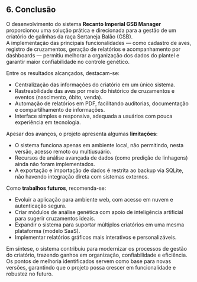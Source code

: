 ## 6. Conclusão

O desenvolvimento do sistema **Recanto Imperial GSB Manager** proporcionou uma solução prática e direcionada para a gestão de um criatório de galinhas da raça Sertaneja Balão (GSB).  
A implementação das principais funcionalidades — como cadastro de aves, registro de cruzamentos, geração de relatórios e acompanhamento por dashboards — permitiu melhorar a organização dos dados do plantel e garantir maior confiabilidade no controle genético.

Entre os resultados alcançados, destacam-se:
- Centralização das informações do criatório em um único sistema.  
- Rastreabilidade das aves por meio do histórico de cruzamentos e eventos (nascimento, óbito, venda).  
- Automação de relatórios em PDF, facilitando auditorias, documentação e compartilhamento de informações.  
- Interface simples e responsiva, adequada a usuários com pouca experiência em tecnologia.  

Apesar dos avanços, o projeto apresenta algumas **limitações**:  
- O sistema funciona apenas em ambiente local, não permitindo, nesta versão, acesso remoto ou multiusuário.  
- Recursos de análise avançada de dados (como predição de linhagens) ainda não foram implementados.  
- A exportação e importação de dados é restrita ao backup via SQLite, não havendo integração direta com sistemas externos.  

Como **trabalhos futuros**, recomenda-se:  
- Evoluir a aplicação para ambiente web, com acesso em nuvem e autenticação segura.  
- Criar módulos de análise genética com apoio de inteligência artificial para sugerir cruzamentos ideais.  
- Expandir o sistema para suportar múltiplos criatórios em uma mesma plataforma (modelo SaaS).  
- Implementar relatórios gráficos mais interativos e personalizáveis.  

Em síntese, o sistema contribuiu para modernizar os processos de gestão do criatório, trazendo ganhos em organização, confiabilidade e eficiência.  
Os pontos de melhoria identificados servem como base para novas versões, garantindo que o projeto possa crescer em funcionalidade e robustez no futuro.
